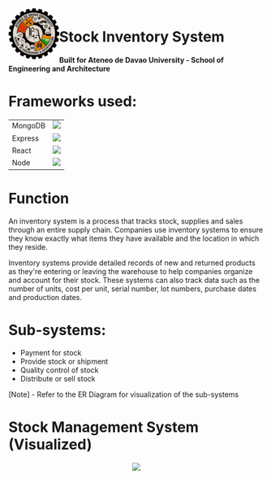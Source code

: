 <img align="left" src="addu-sea-logo.jpg" style="text-align: center;" height="100px" width="100px">

# Stock Inventory System
#### Built for Ateneo de Davao University - School of Engineering and Architecture

# Frameworks used:
<table>
    <tr>
        <td>MongoDB</td>
        <td style="text-align:center"><img src="https://encrypted-tbn0.gstatic.com/images?q=tbn:ANd9GcRy1E249a95askTT01RMD4JQpG2MiG6MKKZ_Ey3746E&s" width="100px"></td>
    </tr>
    <tr>
        <td>Express</td>
        <td style="text-align:center"><img src="https://w7.pngwing.com/pngs/925/447/png-transparent-express-js-node-js-javascript-mongodb-node-js-text-trademark-logo.png" width="100px"></td>
    </tr>
    <tr>
        <td>React</td>
        <td style="text-align:center"><img src="https://upload.wikimedia.org/wikipedia/commons/thumb/a/a7/React-icon.svg/2300px-React-icon.svg.png" width="100px"></td>
    </tr>
    <tr>
        <td>Node</td>
        <td style="text-align:center"><img src="https://www.javatpoint.com/js/nodejs/images/node-js-tutorial.png" width="100px"></td>
    </tr>
</table>

# Function

An inventory system is a process that tracks stock, supplies and sales through an entire supply chain. Companies use inventory systems to ensure they know exactly what items they have available and the location in which they reside.

Inventory systems provide detailed records of new and returned products as they're entering or leaving the warehouse to help companies organize and account for their stock. These systems can also track data such as the number of units, cost per unit, serial number, lot numbers, purchase dates and production dates.

# Sub-systems:
* Payment for stock
* Provide stock or shipment
* Quality control of stock
* Distribute or sell stock

[Note] - Refer to the ER Diagram for visualization of the sub-systems

# Stock Management System (Visualized)

<p align="center"><img src="https://images.edrawmax.com/examples/use-case-diagram-examples/example5.png" width=" 500px"></p>



